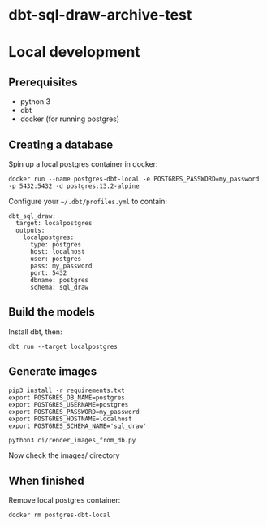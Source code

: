 # dbt-sql-draw-archive-test

# Local development

## Prerequisites
- python 3
- dbt
- docker (for running postgres)

## Creating a database

Spin up a local postgres container in docker:
```
docker run --name postgres-dbt-local -e POSTGRES_PASSWORD=my_password -p 5432:5432 -d postgres:13.2-alpine
```

Configure your `~/.dbt/profiles.yml` to contain:

```
dbt_sql_draw:
  target: localpostgres
  outputs:
    localpostgres:
      type: postgres
      host: localhost
      user: postgres
      pass: my_password
      port: 5432
      dbname: postgres
      schema: sql_draw
```

## Build the models
Install dbt, then:
```
dbt run --target localpostgres
```
## Generate images

```
pip3 install -r requirements.txt
export POSTGRES_DB_NAME=postgres
export POSTGRES_USERNAME=postgres
export POSTGRES_PASSWORD=my_password
export POSTGRES_HOSTNAME=localhost
export POSTGRES_SCHEMA_NAME='sql_draw'

python3 ci/render_images_from_db.py
```

Now check the images/ directory

## When finished
Remove local postgres container:
```
docker rm postgres-dbt-local
```



